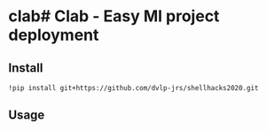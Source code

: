 # clab# Clab - Easy Ml project deployment

## Install

```
!pip install git+https://github.com/dvlp-jrs/shellhacks2020.git
```

## Usage


